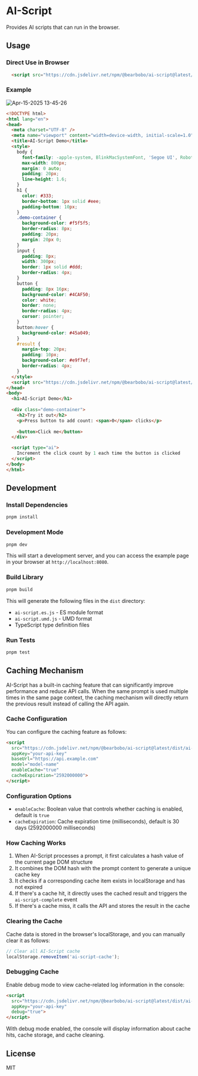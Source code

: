 # AI-Script

Provides AI scripts that can run in the browser.

## Usage

### Direct Use in Browser

```html
  <script src="https://cdn.jsdelivr.net/npm/@bearbobo/ai-script@latest/dist/ai-script.umd.js" appKey="sk-262**********62b" baseUrl="https://api.deepseek.com" model="deepseek-chat"></script>
```
### Example

![Apr-15-2025 13-45-26](https://github.com/user-attachments/assets/67c79970-e24a-403a-9158-75a07f594768)

```html
<!DOCTYPE html>
<html lang="en">
<head>
  <meta charset="UTF-8" />
  <meta name="viewport" content="width=device-width, initial-scale=1.0" />
  <title>AI-Script Demo</title>
  <style>
    body {
      font-family: -apple-system, BlinkMacSystemFont, 'Segoe UI', Roboto, Oxygen, Ubuntu, Cantarell, 'Open Sans', 'Helvetica Neue', sans-serif;
      max-width: 800px;
      margin: 0 auto;
      padding: 20px;
      line-height: 1.6;
    }
    h1 {
      color: #333;
      border-bottom: 1px solid #eee;
      padding-bottom: 10px;
    }
    .demo-container {
      background-color: #f5f5f5;
      border-radius: 8px;
      padding: 20px;
      margin: 20px 0;
    }
    input {
      padding: 8px;
      width: 300px;
      border: 1px solid #ddd;
      border-radius: 4px;
    }
    button {
      padding: 8px 16px;
      background-color: #4CAF50;
      color: white;
      border: none;
      border-radius: 4px;
      cursor: pointer;
    }
    button:hover {
      background-color: #45a049;
    }
    #result {
      margin-top: 20px;
      padding: 10px;
      background-color: #e9f7ef;
      border-radius: 4px;
    }
  </style>
  <script src="https://cdn.jsdelivr.net/npm/@bearbobo/ai-script@latest/dist/ai-script.umd.js" appKey="sk-262**********62b" baseUrl="https://api.deepseek.com" model="deepseek-chat"></script>
</head>
<body>
  <h1>AI-Script Demo</h1>
  
  <div class="demo-container">
    <h2>Try it out</h2>
    <p>Press button to add count: <span>0</span> clicks</p>
    
    <button>Click me</button>
  </div>

  <script type="ai">
    Increment the click count by 1 each time the button is clicked
  </script>
</body>
</html>
```

## Development

### Install Dependencies

```bash
pnpm install
```

### Development Mode

```bash
pnpm dev
```

This will start a development server, and you can access the example page in your browser at `http://localhost:8080`.

### Build Library

```bash
pnpm build
```

This will generate the following files in the `dist` directory:
- `ai-script.es.js` - ES module format
- `ai-script.umd.js` - UMD format
- TypeScript type definition files

### Run Tests

```bash
pnpm test
```

## Caching Mechanism

AI-Script has a built-in caching feature that can significantly improve performance and reduce API calls. When the same prompt is used multiple times in the same page context, the caching mechanism will directly return the previous result instead of calling the API again.

### Cache Configuration

You can configure the caching feature as follows:

```html
<script 
  src="https://cdn.jsdelivr.net/npm/@bearbobo/ai-script@latest/dist/ai-script.umd.js" 
  appKey="your-api-key" 
  baseUrl="https://api.example.com" 
  model="model-name"
  enableCache="true"
  cacheExpiration="2592000000">
</script>
```

### Configuration Options

- `enableCache`: Boolean value that controls whether caching is enabled, default is `true`
- `cacheExpiration`: Cache expiration time (milliseconds), default is 30 days (2592000000 milliseconds)

### How Caching Works

1. When AI-Script processes a prompt, it first calculates a hash value of the current page DOM structure
2. It combines the DOM hash with the prompt content to generate a unique cache key
3. It checks if a corresponding cache item exists in localStorage and has not expired
4. If there's a cache hit, it directly uses the cached result and triggers the `ai-script-complete` event
5. If there's a cache miss, it calls the API and stores the result in the cache

### Clearing the Cache

Cache data is stored in the browser's localStorage, and you can manually clear it as follows:

```javascript
// Clear all AI-Script cache
localStorage.removeItem('ai-script-cache');
```

### Debugging Cache

Enable debug mode to view cache-related log information in the console:

```html
<script 
  src="https://cdn.jsdelivr.net/npm/@bearbobo/ai-script@latest/dist/ai-script.umd.js" 
  appKey="your-api-key" 
  debug="true">
</script>
```

With debug mode enabled, the console will display information about cache hits, cache storage, and cache cleaning.

## License

MIT
